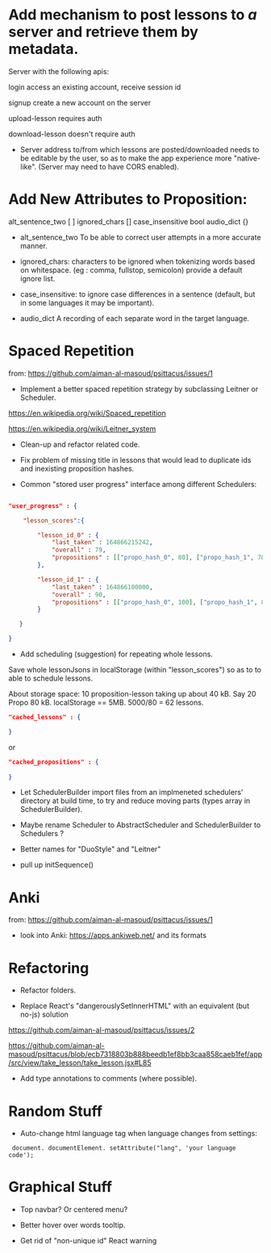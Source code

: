 # Add mechanism to post lessons to *a* server and retrieve them by metadata.

Server with the following apis:

login
access an existing account, receive session id

signup
create a new account on the server

upload-lesson
requires auth

download-lesson
doesn't require auth


* Server address to/from which lessons are posted/downloaded needs to be editable by the user, so as to make the app experience more "native-like". (Server may need to have CORS enabled).

# Add New Attributes to Proposition:

alt_sentence_two [ ]
ignored_chars []
case_insensitive bool
audio_dict {}

* alt_sentence_two
To be able to correct user attempts in a more accurate manner.

* ignored_chars:
characters to be ignored when tokenizing words based on whitespace. (eg : comma, fullstop, semicolon)
provide a default ignore list.

* case_insensitive: to ignore case differences in a sentence (default, but in some languages it may be important).

* audio_dict
A recording of each separate word in the target language.


# Spaced Repetition

from: https://github.com/aiman-al-masoud/psittacus/issues/1



* Implement a better spaced repetition strategy by subclassing Leitner or Scheduler.

https://en.wikipedia.org/wiki/Spaced_repetition

https://en.wikipedia.org/wiki/Leitner_system


* Clean-up and refactor related code.

* Fix problem of missing title in lessons that would lead to duplicate ids and inexisting proposition hashes.

* Common "stored user progress" interface among different Schedulers:

```json

"user_progress" : {

    "lesson_scores":{

        "lesson_id_0" : {
            "last_taken" : 164866215242,
            "overall" : 79,
            "propositions" : [["propo_hash_0", 80], ["propo_hash_1", 78]]
        },

        "lesson_id_1" : {
            "last_taken" : 164866100000,
            "overall" : 90,
            "propositions" : [["propo_hash_0", 100], ["propo_hash_1", 80]]
        }

   }

}

```


* Add scheduling (suggestion) for repeating whole lessons.

Save whole lessonJsons in localStorage (within "lesson_scores") so as to 
to able to schedule lessons.

About storage space:
10 proposition-lesson taking up about 40 kB. Say 20 Propo 80 kB. localStorage == 5MB. 5000/80 = 62 lessons.

```json
"cached_lessons" : {

}
```

or 


```json
"cached_propositions" : {
    
}
```


* Let SchedulerBuilder import files from an implmeneted schedulers' directory at build time, to try and reduce moving parts (types array in SchedulerBuilder).

* Maybe rename Scheduler to AbstractScheduler and SchedulerBuilder to Schedulers ?

* Better names for "DuoStyle" and "Leitner"

* pull up initSequence()

# Anki

from: https://github.com/aiman-al-masoud/psittacus/issues/1

* look into Anki: https://apps.ankiweb.net/ and its formats

# Refactoring

* Refactor folders.

* Replace React's "dangerouslySetInnerHTML" with an equivalent (but no-js) solution

https://github.com/aiman-al-masoud/psittacus/issues/2

https://github.com/aiman-al-masoud/psittacus/blob/ecb7318803b888beedb1ef8bb3caa858caeb1fef/app/src/view/take_lesson/take_lesson.jsx#L85

* Add type annotations to comments (where possible).

# Random Stuff

* Auto-change html language tag when language changes from settings:
```
 document. documentElement. setAttribute("lang", 'your language code');
```

# Graphical Stuff

* Top navbar? Or centered menu?

* Better hover over words tooltip.

* Get rid of "non-unique id" React warning